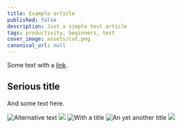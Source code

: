 ```yaml
---
title: Example article
published: false
description: Just a simple test article
tags: productivity, beginners, test
cover_image: assets/cat.png
canonical_url: null
---
```


Some text with a [link](https://code.visualstudio.com).

## Serious title

And some text here.

![Alternative text](./assets/cat.png)
![ ](/assets/cat.png)
![](assets/cat.png 'With a title' )
![](oups/../cat.png "An yet another title")
![  ](hhttps://avatars1.githubusercontent.com/u/593151?s=60&u=1c9af313e0b0d4cd7a1c4a20f309357054b28677&v=4  )
